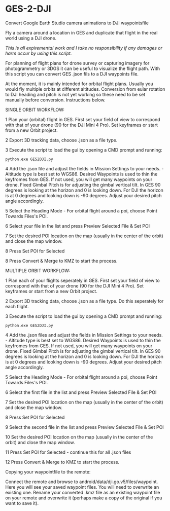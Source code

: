 # GES-2-DJI
Convert Google Earth Studio camera animations to DJI waypointsfile

Fly a camera around a location in GES and duplicate that flight in the real world using a DJI drone.

*This is all expiremental work and I take no responsibility if any damages or harm occur by using this script.*

For planning of flight plans for drone survey or capturing imagery for photogrammetry or 3DGS it can be useful to visualize the flight path. 
With this script you can convert GES .json fils to a DJI waypoints file.

At the moment, it is mainly intended for orbital flight plans. Usually you would fly multiple orbits at different altitudes. Conversion from eular rotation to DJI heading and pitch is not yet working so these need to be set manually before conversion. Instructions below.

SINGLE ORBIT WORKFLOW:

1   Plan your (orbital) flight in GES. First set your field of view to correspond with that of your drone (90 for the DJI Mini 4 Pro). Set keyframes or start from a new Orbit project.

2   Export 3D tracking data, choose .json as a file type.

3   Execute the script to load the gui by opening a CMD prompt and running:

    python.exe GES2DJI.py
    
4   Add the .json file and adjust the fields in Mission Settings to your needs. - Altitude type is best set to WGS86. Desired Waypoints is used to thin the keyfromes from GES. If not used, you will get many waypoints on your drone. Fixed Gimbal Pitch is for adjusting the gimbal vertical tilt. In GES 90 degrees is looking at the horizon and 0 is looking down. For DJI the horizon is at 0 degrees and looking down is -90 degrees. Adjust your desired pitch angle accordingly.

5   Select the Heading Mode - For orbital flight around a poi, choose Point Towards Files's POI.

6   Select your file in the list and press Preview Selected File & Set POI

7   Set the desired POI location on the map (usually in the center of the orbit) and close the map window.

8   Press Set POI for Selected

8   Press Convert & Merge to KMZ to start the process.


MULTIPLE ORBIT WORKFLOW:

1   Plan each of your flights seperately in GES. First set your field of view to correspond with that of your drone (90 for the DJI Mini 4 Pro). Set keyframes or start from a new Orbit project.

2   Export 3D tracking data, choose .json as a file type. Do this seperately for each flight.

3   Execute the script to load the gui by opening a CMD prompt and running:

    python.exe GES2DJI.py
    
4   Add the .json files and adjust the fields in Mission Settings to your needs. - Altitude type is best set to WGS86. Desired Waypoints is used to thin the keyfromes from GES. If not used, you will get many waypoints on your drone. Fixed Gimbal Pitch is for adjusting the gimbal vertical tilt. In GES 90 degrees is looking at the horizon and 0 is looking down. For DJI the horizon is at 0 degrees and looking down is -90 degrees. Adjust your desired pitch angle accordingly.

5   Select the Heading Mode - For orbital flight around a poi, choose Point Towards Files's POI.

6   Select the first file in the list and press Preview Selected File & Set POI

7   Set the desired POI location on the map (usually in the center of the orbit) and close the map window.

8   Press Set POI for Selected

9   Select the second file in the list and press Preview Selected File & Set POI

10  Set the desired POI location on the map (usually in the center of the orbit) and close the map window.

11  Press Set POI for Selected - continue this for all .json files

12  Press Convert & Merge to KMZ to start the process.


Copying your waypointfile to the remote:

Connect the remote and browse to android/data/dji.go.v5/files/waypoint. Here you will see your saved waypoint files. You will need to overwrite an existing one. Rename your converted .kmz file as an existing waypoint file on your remote and overwrite it (perhaps make a copy of the original if you want to save it).

